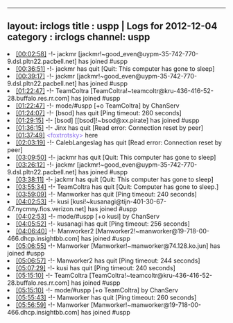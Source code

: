 
---
layout: irclogs
title : uspp | Logs for 2012-12-04
category : irclogs
channel: uspp
---
<li class="logitem"><a href="#00:02:58" name="00:02:58" class="time">[00:02:58]</a> -!- <span class="join">jackmr</span> [jackmr!~good_even@uypm-35-742-770-9.dsl.pltn22.pacbell.net] has joined #uspp </li>
<li class="logitem"><a href="#00:36:51" name="00:36:51" class="time">[00:36:51]</a> -!- <span class="quit">jackmr</span> has quit [Quit: This computer has gone to sleep] </li>
<li class="logitem"><a href="#00:39:17" name="00:39:17" class="time">[00:39:17]</a> -!- <span class="join">jackmr</span> [jackmr!~good_even@uypm-35-742-770-9.dsl.pltn22.pacbell.net] has joined #uspp </li>
<li class="logitem"><a href="#01:22:47" name="01:22:47" class="time">[01:22:47]</a> -!- <span class="join">TeamColtra</span> [TeamColtra!~teamcoltr@kru-436-416-52-28.buffalo.res.rr.com] has joined #uspp </li>
<li class="logitem"><a href="#01:22:47" name="01:22:47" class="time">[01:22:47]</a> -!- mode/<span class="mode">#uspp</span> [+o TeamColtra] by ChanServ </li>
<li class="logitem"><a href="#01:24:07" name="01:24:07" class="time">[01:24:07]</a> -!- <span class="quit">[bsod]</span> has quit [Ping timeout: 260 seconds] </li>
<li class="logitem"><a href="#01:29:15" name="01:29:15" class="time">[01:29:15]</a> -!- <span class="join">[bsod]</span> [[bsod]!~bsod@xx.pirate] has joined #uspp </li>
<li class="logitem"><a href="#01:36:15" name="01:36:15" class="time">[01:36:15]</a> -!- <span class="quit">Jinx</span> has quit [Read error: Connection reset by peer] </li>
<li class="logitem"><a href="#01:37:49" name="01:37:49" class="time">[01:37:49]</a> <span class="person" style="color:#8b6feb">&lt;foxtrotsky&gt;</span> here </li>
<li class="logitem"><a href="#02:03:19" name="02:03:19" class="time">[02:03:19]</a> -!- <span class="quit">CalebLangeslag</span> has quit [Read error: Connection reset by peer] </li>
<li class="logitem"><a href="#03:09:50" name="03:09:50" class="time">[03:09:50]</a> -!- <span class="quit">jackmr</span> has quit [Quit: This computer has gone to sleep] </li>
<li class="logitem"><a href="#03:26:12" name="03:26:12" class="time">[03:26:12]</a> -!- <span class="join">jackmr</span> [jackmr!~good_even@uypm-35-742-770-9.dsl.pltn22.pacbell.net] has joined #uspp </li>
<li class="logitem"><a href="#03:38:11" name="03:38:11" class="time">[03:38:11]</a> -!- <span class="quit">jackmr</span> has quit [Quit: This computer has gone to sleep] </li>
<li class="logitem"><a href="#03:55:34" name="03:55:34" class="time">[03:55:34]</a> -!- <span class="quit">TeamColtra</span> has quit [Quit: Computer has gone to sleep.] </li>
<li class="logitem"><a href="#03:59:09" name="03:59:09" class="time">[03:59:09]</a> -!- <span class="quit">Manworker</span> has quit [Ping timeout: 240 seconds] </li>
<li class="logitem"><a href="#04:02:53" name="04:02:53" class="time">[04:02:53]</a> -!- <span class="join">kusi</span> [kusi!~kusanagi@tijn-401-30-67-47.nycmny.fios.verizon.net] has joined #uspp </li>
<li class="logitem"><a href="#04:02:53" name="04:02:53" class="time">[04:02:53]</a> -!- mode/<span class="mode">#uspp</span> [+o kusi] by ChanServ </li>
<li class="logitem"><a href="#04:05:52" name="04:05:52" class="time">[04:05:52]</a> -!- <span class="quit">kusanagi</span> has quit [Ping timeout: 256 seconds] </li>
<li class="logitem"><a href="#04:06:40" name="04:06:40" class="time">[04:06:40]</a> -!- <span class="join">Manworker2</span> [Manworker2!~manworker@19-718-00-466.dhcp.insightbb.com] has joined #uspp </li>
<li class="logitem"><a href="#05:06:55" name="05:06:55" class="time">[05:06:55]</a> -!- <span class="join">Manworker</span> [Manworker!~manworker@74.128.ko.jun] has joined #uspp </li>
<li class="logitem"><a href="#05:06:57" name="05:06:57" class="time">[05:06:57]</a> -!- <span class="quit">Manworker2</span> has quit [Ping timeout: 244 seconds] </li>
<li class="logitem"><a href="#05:07:29" name="05:07:29" class="time">[05:07:29]</a> -!- <span class="quit">kusi</span> has quit [Ping timeout: 240 seconds] </li>
<li class="logitem"><a href="#05:15:10" name="05:15:10" class="time">[05:15:10]</a> -!- <span class="join">TeamColtra</span> [TeamColtra!~teamcoltr@kru-436-416-52-28.buffalo.res.rr.com] has joined #uspp </li>
<li class="logitem"><a href="#05:15:10" name="05:15:10" class="time">[05:15:10]</a> -!- mode/<span class="mode">#uspp</span> [+o TeamColtra] by ChanServ </li>
<li class="logitem"><a href="#05:55:43" name="05:55:43" class="time">[05:55:43]</a> -!- <span class="quit">Manworker</span> has quit [Ping timeout: 260 seconds] </li>
<li class="logitem"><a href="#05:56:59" name="05:56:59" class="time">[05:56:59]</a> -!- <span class="join">Manworker</span> [Manworker!~manworker@19-718-00-466.dhcp.insightbb.com] has joined #uspp </li>


